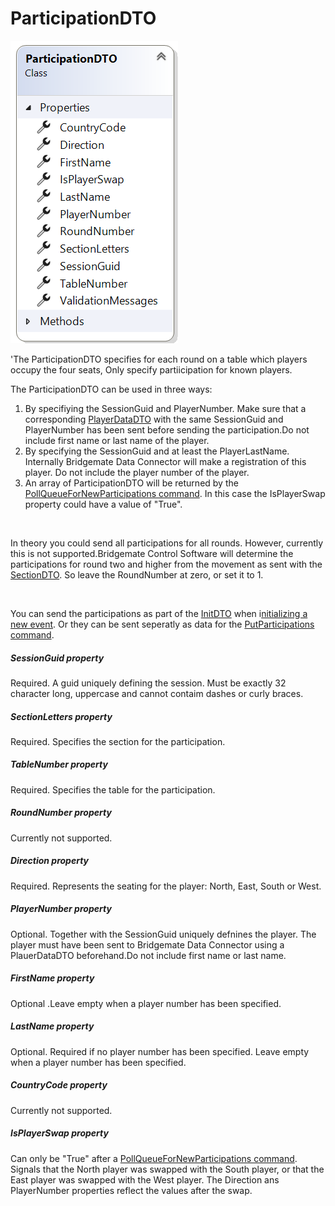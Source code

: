 # ParticipationDTO

![Image](<lib/participationDTO.png>)

'The ParticipationDTO specifies for each round on a table which players occupy the four seats, Only specify partiicipation for known players.

The ParticipationDTO can be used in three ways:

1. By specifiying the SessionGuid and PlayerNumber. Make sure that a corresponding [PlayerDataDTO](<PlayerDataDTO.md>) with the same SessionGuid and PlayerNumber has been sent before sending the participation.Do not include first name or last name of the player.
1. By specifying the SessionGuid and at least the PlayerLastName. Internally Bridgemate Data Connector will make a registration of this player. Do not include the player number of the player.
1. An array of ParticipationDTO will be returned by the [PollQueueForNewParticipations command](<Overviewofcommunication.md#PollingComands>). In this case the IsPlayerSwap property could have a value of "True".

&nbsp;

In theory you could send all participations for all rounds. However, currently this is not supported.Bridgemate Control Software will determine the participations for round two and higher from the movement as sent with the [SectionDTO](<SectionDTO.md>). So leave the RoundNumber at zero, or set it to 1.

&nbsp;

You can send the participations as part of the [InitDTO](<InitDTO.md>) when i[nitializing a new event](<Initializeanevent.md>). Or they can be sent seperatly as data for the [PutParticipations command](<Overviewofcommunication.md#OverviewOfCommands>).

##### SessionGuid property

Required. A guid uniquely defining the session. Must be exactly 32 character long, uppercase and cannot contaim dashes or curly braces.

##### SectionLetters property

Required. Specifies the section for the participation.

##### TableNumber property

Required. Specifies the table for the participation.

##### RoundNumber property

Currently not supported.

##### Direction property

Required. Represents the seating for the player: North, East, South or West.

##### PlayerNumber property

Optional. Together with the SessionGuid uniquely defnines the player. The player must have been sent to Bridgemate Data Connector using a PlauerDataDTO beforehand.Do not include first name or last name.

##### FirstName property

Optional .Leave empty when a player number has been specified.

##### LastName property

Optional. Required if no player number has been specified. Leave empty when a player number has been specified.

##### CountryCode property

Currently not supported.

##### IsPlayerSwap property

Can only be "True" after a [PollQueueForNewParticipations command](<Overviewofcommunication.md#PollingComands>). Signals that the North player was swapped with the South player, or that the East player was swapped with the West player. The Direction ans PlayerNumber properties reflect the values after the swap.

&nbsp;

